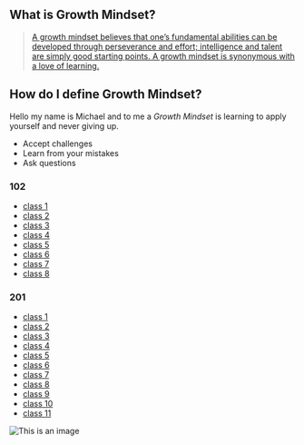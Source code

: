 ## What is Growth Mindset? 
>    [A growth mindset believes that one’s fundamental abilities can be developed through perseverance and effort; intelligence and talent are simply good starting points. A growth mindset is synonymous with a love of learning.](https://www.atlassian.com/blog/inside-atlassian/growth-mindset) 

## How do I define Growth Mindset?

 Hello my name is Michael and to me a _Growth Mindset_ is learning to apply yourself and never giving up.

- Accept challenges
- Learn from your mistakes
- Ask questions
                                      
### 102
- [class 1](read1.md) 
- [class 2](read2.md) 
- [class 3](read3.md) 
- [class 4](read4.md)
- [class 5](read5.md) 
- [class 6](read6.md) 
- [class 7](read7.md)
- [class 8](read8.md)

### 201
- [class 1](210read1.md)
- [class 2](class-02.md)
- [class 3](.md)
- [class 4](.md)
- [class 5](.md)
- [class 6](.md)
- [class 7](.md)
- [class 8](.md)
- [class 9](.md)
- [class 10](.md)
- [class 11](.md)


![This is an image](https://i2.wp.com/atlassianblog.wpengine.com/wp-content/uploads/NewGrowthMindset2.png?resize=768%2C960&ssl=1)
